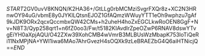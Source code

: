 $START$2GV0uvV8KNQN/K2HA36+/GtLLg0rbMCMziSvgrFXQr8z+XC2N3HRnwOY94uG/vbmE8y0JYKlLQtsnEJOZ1GfAQmzWWuyYTT1eOh9wphzu7gAf9kJDK9ORx2qcxQccmbxQW42CMs+h2uheH4hoZxEGCLkwRoOEN8GgF+Nv+N8T3/Qyp258qrt1+n6fZ0oo3/Fw/t5182KIAvdIrZpeOZwP6RNAV8dswYTvgEiYH0aXpjAQU/O42ZXw39XohCMB4wVmrB3MLBUsWzMbapK753loTiQeRi11NxMPjNA+YWI1iwa6MAo7AhrGvezH4sOQXk9zLeBRAEZbG4Q6aiHTNicjQ==$END$